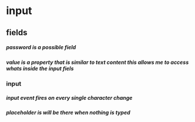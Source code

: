 # input 

## fields
##### password is a possible field

##### value is a property that is similar to text content this allows me to access whats inside the input fiels

### input
##### input event fires on every single character change

#####  placeholder is will be there when nothing is typed